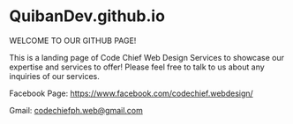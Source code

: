 # QuibanDev.github.io

WELCOME TO OUR GITHUB PAGE! 

This is a landing page of Code Chief Web Design Services to showcase our expertise and services to offer!
Please feel free to talk to us about any inquiries of our services.

Facebook Page: https://www.facebook.com/codechief.webdesign/

Gmail: codechiefph.web@gmail.com

